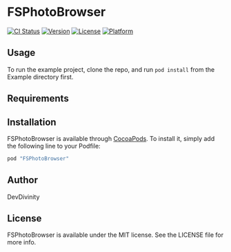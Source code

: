# FSPhotoBrowser

[![CI Status](http://img.shields.io/travis/DevDivinity/FSPhotoBrowser.svg?style=flat)](https://travis-ci.org/DevDivinity/FSPhotoBrowser)
[![Version](https://img.shields.io/cocoapods/v/FSPhotoBrowser.svg?style=flat)](http://cocoapods.org/pods/FSPhotoBrowser)
[![License](https://img.shields.io/cocoapods/l/FSPhotoBrowser.svg?style=flat)](http://cocoapods.org/pods/FSPhotoBrowser)
[![Platform](https://img.shields.io/cocoapods/p/FSPhotoBrowser.svg?style=flat)](http://cocoapods.org/pods/FSPhotoBrowser)

## Usage

To run the example project, clone the repo, and run `pod install` from the Example directory first.

## Requirements

## Installation

FSPhotoBrowser is available through [CocoaPods](http://cocoapods.org). To install
it, simply add the following line to your Podfile:

```ruby
pod "FSPhotoBrowser"
```

## Author

DevDivinity

## License

FSPhotoBrowser is available under the MIT license. See the LICENSE file for more info.
